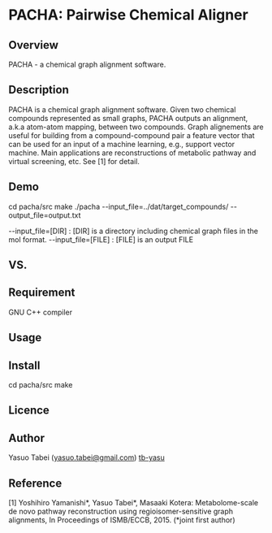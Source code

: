 PACHA: Pairwise Chemical Aligner
====

## Overview
PACHA - a chemical graph alignment software. 

## Description
PACHA is a chemical graph alignment software. Given two chemical compounds represented as small graphs,
PACHA outputs an alignment, a.k.a atom-atom mapping, between two compounds. Graph alignements are useful
for building from a compound-compound pair a feature vector that can be used for an input of a machine learning,
e.g., support vector machine.
Main applications are reconstructions of metabolic pathway and virtual screening, etc.
See [1] for detail. 

## Demo
cd pacha/src
make
./pacha --input_file=../dat/target_compounds/ --output_file=output.txt

--input_file=[DIR] : [DIR] is a directory including chemical graph files in the mol format. 
--input_file=[FILE] : [FILE] is an output FILE
## VS. 

## Requirement
GNU C++ compiler

## Usage

## Install

cd pacha/src
make

## Licence


## Author

Yasuo Tabei (yasuo.tabei@gmail.com)
[tb-yasu](https://github.com/tb-yasu)

## Reference
[1] Yoshihiro Yamanishi*, Yasuo Tabei*, Masaaki Kotera: Metabolome-scale de novo pathway reconstruction using regioisomer-sensitive graph alignments, In Proceedings of ISMB/ECCB, 2015. (*joint first author)
